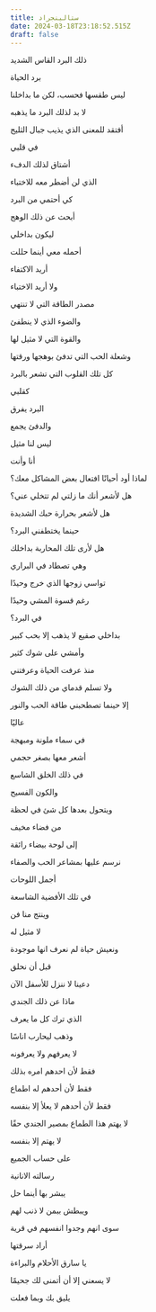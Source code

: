 ```yaml
---
title: ستالينجراد
date: 2024-03-18T23:18:52.515Z
draft: false
---
```


ذلك البرد القاس الشديد

برد الحياة

ليس طقسها فحسب، لكن ما بداخلنا

لا بد لذلك البرد ما يذهبه

أفتقد للمعنى الذي يذيب جبال الثليج

في قلبي

أشتاق لذلك الدفء

الذي لن أضطر معه للاختباء

كي أحتمي من البرد

أبحث عن ذلك الوهج

ليكون بداخلي

أحمله معي أينما حللت

أريد الاكتفاء

ولا أريد الاختباء

مصدر الطاقة التي لا تنتهي

والضوء الذي لا ينطفئ

والقوة التي لا  مثيل لها

وشعلة الحب التي تدفئ بوهجها ورقتها

كل تلك القلوب التي تشعر بالبرد

كقلبي

البرد يفرق

والدفئ يجمع

ليس لنا مثيل

أنا وأنت

لماذا أود أحيانًا افتعال بعض المشاكل معك؟

هل لأشعر أنك ما زلتي لم تتخلي عني؟

هل لأشعر بحرارة حبك الشديدة

حينما يختطفني البرد؟

هل لأرى تلك المحاربة بداخلك

وهي تصطاد في البراري

تواسي زوجها الذي خرج وحيدًا

رغم قسوة المشي وحيدًا

في البرد؟

بداخلي صقيع لا يذهب إلا بحب كبير

وأمشي على شوك كثير

منذ عرفت الحياة وعرفتني

ولا تسلم قدماي من ذلك الشوك

إلا حينما تصطحبني طاقة الحب والنور

عاليًا

في سماء ملونة ومبهجة

أشعر معها بصغر حجمي

في ذلك الخلق الشاسع

والكون الفسيح

ويتحول بعدها كل شئ في لحظة

من فضاء مخيف

إلى لوحة بيضاء رائقة

نرسم عليها بمشاعر الحب والصفاء

أجمل اللوحات

في تلك الأفضية الشاسعة

وينتج منا فن

لا مثيل له

ونعيش حياة لم نعرف انها موجودة

قبل أن نحلق

دعينا لا ننزل للأسفل الآن

ماذا عن ذلك الجندي

الذي ترك كل ما يعرف

وذهب ليحارب اناسًا

لا يعرفهم ولا يعرفونه

فقط لأن احدهم امره بذلك

فقط لأن أحدهم له اطماع

فقط لأن أحدهم لا يعلأ إلا بنفسه

لا يهتم هذا الطماع بمصير الجندي حقًا

لا يهتم إلا بنفسه

على حساب الجميع

رسالته الانانية

يبشر بها أينما حل

ويبطش ببمن لا ذنب لهم

سوى انهم وجدوا انفسهم في قرية

أراد سرقتها

يا سارق الأحلام والبراءة

لا يسعني إلا أن أتمنى لك جحيمًا

يليق بك وبما فعلت
